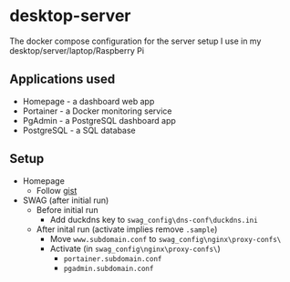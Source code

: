 # desktop-server

The docker compose configuration for the server setup I use in my desktop/server/laptop/Raspberry Pi

## Applications used

- Homepage - a dashboard web app
- Portainer - a Docker monitoring service
- PgAdmin - a PostgreSQL dashboard app
- PostgreSQL - a SQL database

## Setup

- Homepage
  - Follow [gist](https://gist.github.com/styblope/dc55e0ad2a9848f2cc3307d4819d819f)
- SWAG (after initial run)
  - Before initial run
    - Add duckdns key to `swag_config\dns-conf\duckdns.ini`
  - After inital run (activate implies remove `.sample`)
    - Move `www.subdomain.conf` to `swag_config\nginx\proxy-confs\`
    - Activate (in `swag_config\nginx\proxy-confs\`)
      - `portainer.subdomain.conf`
      - `pgadmin.subdomain.conf`
